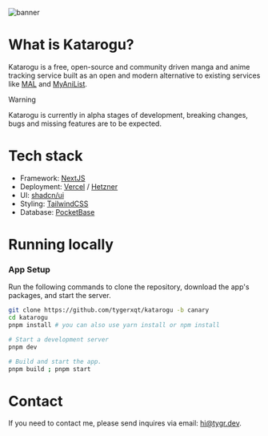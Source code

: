 ![banner](/public/banner.png)

# What is Katarogu?

Katarogu is a free, open-source and community driven manga and anime tracking service built as an open and modern alternative to existing services like [MAL](https://myanimelist.net/about.php) and [MyAniList](https://anilist.co/).

> [!WARNING]  
> Katarogu is currently in alpha stages of development, breaking changes, bugs and missing features are to be expected.

# Tech stack

- Framework: [NextJS](https://nextjs.org/)
- Deployment: [Vercel](https://vercel.com/home) / [Hetzner](https://www.hetzner.com/cloud/)
- UI: [shadcn/ui](https://ui.shadcn.com/)
- Styling: [TailwindCSS](https://tailwindcss.com/)
- Database: [PocketBase](https://pocketbase.io/)

# Running locally

### App Setup

Run the following commands to clone the repository, download the app's packages, and start the server.

```bash
git clone https://github.com/tygerxqt/katarogu -b canary
cd katarogu
pnpm install # you can also use yarn install or npm install

# Start a development server
pnpm dev

# Build and start the app.
pnpm build ; pnpm start
```

# Contact

If you need to contact me, please send inquires via email: [hi@tygr.dev](mailto:hi@tygr.dev).

